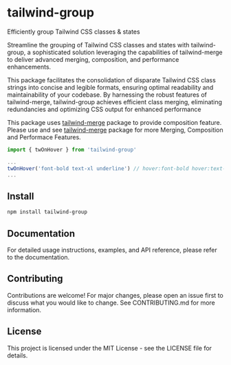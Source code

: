 # tailwind-group

Efficiently group Tailwind CSS classes & states

Streamline the grouping of Tailwind CSS classes and states with tailwind-group, a sophisticated solution leveraging the capabilities of tailwind-merge to deliver advanced merging, composition, and performance enhancements.

This package facilitates the consolidation of disparate Tailwind CSS class strings into concise and legible formats, ensuring optimal readability and maintainability of your codebase. By harnessing the robust features of tailwind-merge, tailwind-group achieves efficient class merging, eliminating redundancies and optimizing CSS output for enhanced performance

This package uses [tailwind-merge](https://github.com/dcastil/tailwind-merge) package to provide composition feature. Please use and see [tailwind-merge](https://github.com/dcastil/tailwind-merge) package for more Merging, Composition and Performace Features.

```ts
import { twOnHover } from 'tailwind-group'

...
twOnHover('font-bold text-xl underline') // hover:font-bold hover:text-xl hover:underline
...
```

## Install
```bash
npm install tailwind-group
```

## Documentation
For detailed usage instructions, examples, and API reference, please refer to the documentation.

## Contributing
Contributions are welcome! For major changes, please open an issue first to discuss what you would like to change. See CONTRIBUTING.md for more information.

## License
This project is licensed under the MIT License - see the LICENSE file for details.

